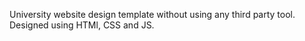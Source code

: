 University website design template without using any third party tool. Designed using HTMl, CSS and JS.
